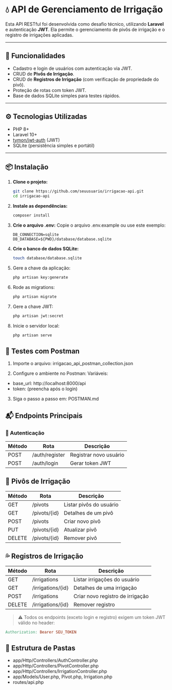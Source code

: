 # 💧 API de Gerenciamento de Irrigação

Esta API RESTful foi desenvolvida como desafio técnico, utilizando **Laravel** e autenticação **JWT**. Ela permite o gerenciamento de pivôs de irrigação e o registro de irrigações aplicadas.

---

## 🚀 Funcionalidades

- Cadastro e login de usuários com autenticação via JWT.
- CRUD de **Pivôs de Irrigação**.
- CRUD de **Registros de Irrigação** (com verificação de propriedade do pivô).
- Proteção de rotas com token JWT.
- Base de dados SQLite simples para testes rápidos.

---

## ⚙️ Tecnologias Utilizadas

- PHP 8+
- Laravel 10+
- [tymon/jwt-auth](https://github.com/tymondesigns/jwt-auth) (JWT)
- SQLite (persistência simples e portátil)

---

## 📦 Instalação

1. **Clone o projeto:**
   ```bash
   git clone https://github.com/seuusuario/irrigacao-api.git
   cd irrigacao-api
2. **Instale as dependências:**
   ```bash
   composer install
   ```

3. **Crie o arquivo .env:**
   Copie o arquivo .env.example ou use este exemplo:
   ```env
   DB_CONNECTION=sqlite
   DB_DATABASE=${PWD}/database/database.sqlite
   ```

4. **Crie o banco de dados SQLite:**
   ```bash
   touch database/database.sqlite
   ```
   
5. Gere a chave da aplicação:
   ```bash
   php artisan key:generate
   ```
   
6. Rode as migrations:
   ```bash
   php artisan migrate
   ```
   
7. Gere a chave JWT:
   ```bash
   php artisan jwt:secret
   ```

8. Inicie o servidor local:
   ```bash
   php artisan serve
   ```

## 🧪 Testes com Postman
1. Importe o arquivo:
irrigacao_api_postman_collection.json

2. Configure o ambiente no Postman:
Variáveis:
- base_url: http://localhost:8000/api
- token: (preencha após o login)

3. Siga o passo a passo em:
POSTMAN.md

## 📬 Endpoints Principais

### 🔐 Autenticação

| Método | Rota           | Descrição              |
|--------|----------------|------------------------|
| POST   | /auth/register | Registrar novo usuário |
| POST   | /auth/login    | Gerar token JWT        |

## 🚜 Pivôs de Irrigação

| Método | Rota           | Descrição               |
|--------|----------------|-------------------------|
| GET    | /pivots        | Listar pivôs do usuário |
| GET    | /pivots/{id}   | Detalhes de um pivô     |
| POST   | /pivots        | Criar novo pivô         |
| PUT    | /pivots/{id}   | Atualizar pivô          |
| DELETE | /pivots/{id}   | Remover pivô            |

## 💦 Registros de Irrigação

| Método | Rota               | Descrição                         |
|--------|--------------------|-----------------------------------|
| GET    | /irrigations       | Listar irrigações do usuário      |
| GET    | /irrigations/{id}  | Detalhes de uma irrigação         |
| POST   | /irrigations       | Criar novo registro de irrigação  |
| DELETE | /irrigations/{id}  | Remover registro                  |

> ⚠️ Todos os endpoints (exceto login e registro) exigem um token JWT válido no header:

```makefile
Authorization: Bearer SEU_TOKEN
```

## 📁 Estrutura de Pastas
- app/Http/Controllers/AuthController.php
- app/Http/Controllers/PivotController.php
- app/Http/Controllers/IrrigationController.php
- app/Models/User.php, Pivot.php, Irrigation.php
- routes/api.php
